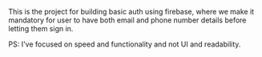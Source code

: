This is the project for building basic auth using firebase, where we make it mandatory for user to have both email and phone number details before letting them sign in.

PS: I've focused on speed and functionality and not UI and readability.